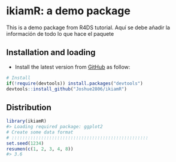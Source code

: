 
ikiamR: a demo package
===============================================

This is a demo package from R4DS tutorial. Aquí se debe añadir la información de todo lo que hace el paquete


Installation and loading
------------------------

-   Install the latest version from [GitHub](https://github.com/Joshue2806/ikiamR) as follow:

``` r
# Install
if(!require(devtools)) install.packages("devtools")
devtools::install_github("Joshue2806/ikiamR")
```

Distribution
------------

``` r
library(ikiamR)
#> Loading required package: ggplot2
# Create some data format
# :::::::::::::::::::::::::::::::::::::::::::::::::::
set.seed(1234)
resumen(c(1, 2, 3, 4, 8))
#> 3.6
```

